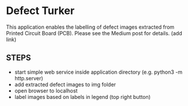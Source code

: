 # Defect Turker

This application enables the labelling of defect images extracted from Printed Circuit Board (PCB). Please see the Medium post for details. (add link)


## STEPS
- start simple web service inside application directory (e.g. python3 -m http.server)
- add extracted defect images to img folder
- open browser to localhost
- label images based on labels in legend (top right button)

